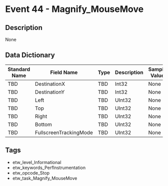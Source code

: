 # Event 44 - Magnify_MouseMove

## Description
None

## Data Dictionary
|Standard Name|Field Name|Type|Description|Sample Value|
|---|---|---|---|---|
|TBD|DestinationX|TBD|Int32|None|None|
|TBD|DestinationY|TBD|Int32|None|None|
|TBD|Left|TBD|UInt32|None|None|
|TBD|Top|TBD|UInt32|None|None|
|TBD|Right|TBD|UInt32|None|None|
|TBD|Bottom|TBD|UInt32|None|None|
|TBD|FullscreenTrackingMode|TBD|UInt32|None|None|

## Tags
* etw_level_Informational
* etw_keywords_PerfInstrumentation
* etw_opcode_Stop
* etw_task_Magnify_MouseMove